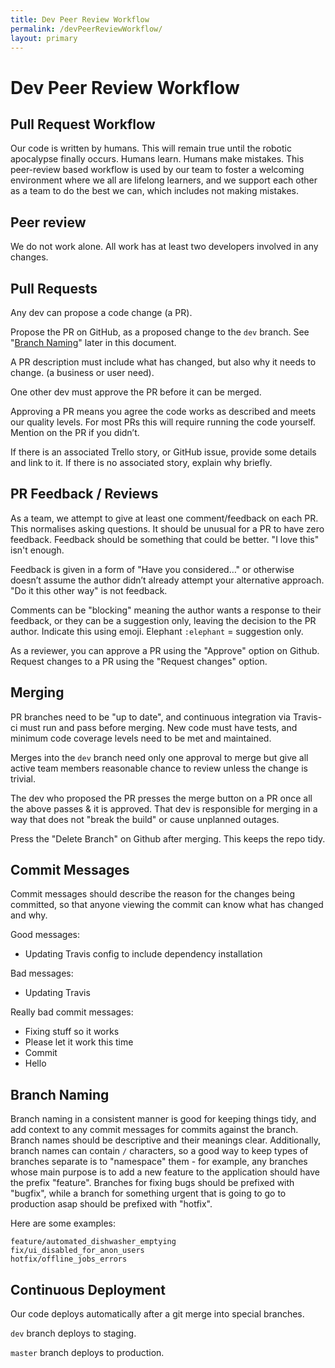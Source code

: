 ```yaml
---
title: Dev Peer Review Workflow
permalink: /devPeerReviewWorkflow/
layout: primary
---
```


# Dev Peer Review Workflow

## Pull Request Workflow

Our code is written by humans. This will remain true until the robotic apocalypse finally occurs. Humans learn. Humans make mistakes. This peer-review based workflow is used by our team to foster a welcoming environment where we all are lifelong learners, and we support each other as a team to do the best we can, which includes not making mistakes.

## Peer review

We do not work alone. All work has at least two developers involved in any changes.

## Pull Requests

Any dev can propose a code change (a PR).

Propose the PR on GitHub, as a proposed change to the `dev` branch. See "[Branch Naming](#BranchNaming)" later in this document.

A PR description must include what has changed, but also why it needs to change. (a business or user need).

One other dev must approve the PR before it can be merged.

Approving a PR means you agree the code works as described and meets our quality levels. For most PRs this will require running the code yourself. Mention on the PR if you didn’t.

If there is an associated Trello story, or GitHub issue, provide some details and link to it. If there is no associated story, explain why briefly.

## PR Feedback / Reviews

As a team, we attempt to give at least one comment/feedback on each PR. This normalises asking questions. It should be unusual for a PR to have zero feedback. Feedback should be something that could be better. "I love this" isn't enough.

Feedback is given in a form of "Have you considered…" or otherwise doesn’t assume the author didn’t already attempt your alternative approach. "Do it this other way" is not feedback.

Comments can be "blocking" meaning the author wants a response to their feedback, or they can be a suggestion only, leaving the decision to the PR author. Indicate this using emoji. Elephant `:elephant` = suggestion only.

As a reviewer, you can approve a PR using the "Approve" option on Github. Request changes to a PR using the "Request changes" option.

## Merging

PR branches need to be "up to date", and continuous integration via Travis-ci must run and pass before merging. New code must have tests, and minimum code coverage levels need to be met and maintained.

Merges into the `dev` branch need only one approval to merge but give all active team members reasonable chance to review unless the change is trivial.

The dev who proposed the PR presses the merge button on a PR once all the above passes & it is approved. That dev is responsible for merging in a way that does not "break the build" or cause unplanned outages.

Press the "Delete Branch" on Github after merging. This keeps the repo tidy.

## Commit Messages

Commit messages should describe the reason for the changes being committed, so that anyone viewing the commit can know what has changed and why.

Good messages:

- Updating Travis config to include dependency installation

Bad messages:

- Updating Travis

Really bad commit messages:

- Fixing stuff so it works
- Please let it work this time
- Commit
- Hello

## Branch Naming<a name="BranchNaming"></a>

Branch naming in a consistent manner is good for keeping things tidy, and add context to any commit messages for commits against the branch. Branch names should be descriptive and their meanings clear. Additionally, branch names can contain `/` characters, so a good way to keep types of branches separate is to "namespace" them - for example, any branches whose main purpose is to add a new feature to the application should have the prefix "feature". Branches for fixing bugs should be prefixed with "bugfix", while a branch for something urgent that is going to go to production asap should be prefixed with "hotfix".

Here are some examples:

    feature/automated_dishwasher_emptying
    fix/ui_disabled_for_anon_users
    hotfix/offline_jobs_errors

## Continuous Deployment

Our code deploys automatically after a git merge into special branches.

`dev` branch deploys to staging.

`master` branch deploys to production.